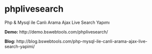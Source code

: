 # phplivesearch
Php &amp; Mysql ile Canlı Arama Ajax Live Search Yapımı
<p><strong>Demo:</strong> http://demo.bswebtools.com/phplivesearch/</p>
<p><strong>Blog:</strong> http://blog.bswebtools.com/php-mysql-ile-canli-arama-ajax-live-search-yapimi/</p>
